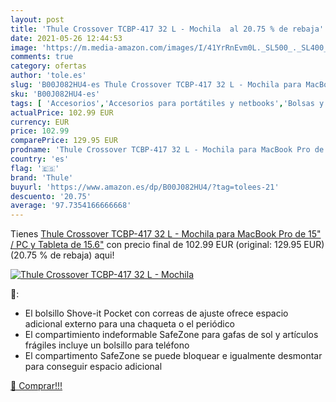 ```yaml
---
layout: post
title: 'Thule Crossover TCBP-417 32 L - Mochila  al 20.75 % de rebaja'
date: 2021-05-26 12:44:53
image: 'https://m.media-amazon.com/images/I/41YrRnEvm0L._SL500_._SL400_.jpg'
comments: true
category: ofertas
author: 'tole.es'
slug: 'B00J082HU4-es Thule Crossover TCBP-417 32 L - Mochila para MacBook Pro...'
sku: 'B00J082HU4-es'
tags: [ 'Accesorios','Accesorios para portátiles y netbooks','Bolsas y fundas para portátiles y netbooks','Informática','Mochilas para portátiles y netbooks','mochila','thule', ]
actualPrice: 102.99 EUR
currency: EUR
price: 102.99
comparePrice: 129.95 EUR
prodname: 'Thule Crossover TCBP-417 32 L - Mochila para MacBook Pro de 15" / PC y Tableta de 15.6"'
country: 'es'
flag: '🇪🇸'
brand: 'Thule'
buyurl: 'https://www.amazon.es/dp/B00J082HU4/?tag=tolees-21'
descuento: '20.75'
average: '97.7354166666668'
---
```


Tienes [Thule Crossover TCBP-417 32 L - Mochila para MacBook Pro de 15" / PC y Tableta de 15.6"](https://www.amazon.es/dp/B00J082HU4/?tag=tolees-21) con precio final de  102.99 EUR (original: 129.95 EUR) (20.75 %  de rebaja) aqui!

[![Thule Crossover TCBP-417 32 L - Mochila ](https://m.media-amazon.com/images/I/41YrRnEvm0L._SL500_._SL400_.jpg)](https://www.amazon.es/dp/B00J082HU4/?tag=tolees-21)

🔎:

- El bolsillo Shove-it Pocket con correas de ajuste ofrece espacio adicional externo para una chaqueta o el periódico
- El compartimiento indeformable SafeZone para gafas de sol y artículos frágiles incluye un bolsillo para teléfono
- El compartimento SafeZone se puede bloquear e igualmente desmontar para conseguir espacio adicional

[🛒 Comprar!!!](https://www.amazon.es/dp/B00J082HU4/?tag=tolees-21)
